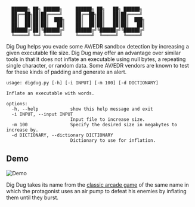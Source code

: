 ```
  ██████╗ ██╗ ██████╗     ██████╗ ██╗   ██╗ ██████╗     
  ██╔══██╗██║██╔════╝     ██╔══██╗██║   ██║██╔════╝     
  ██║  ██║██║██║  ███╗    ██║  ██║██║   ██║██║  ███╗    
  ██║  ██║██║██║   ██║    ██║  ██║██║   ██║██║   ██║    
  ██████╔╝██║╚██████╔╝    ██████╔╝╚██████╔╝╚██████╔╝    
  ╚═════╝ ╚═╝ ╚═════╝     ╚═════╝  ╚═════╝  ╚═════╝
 ```
Dig Dug helps you evade some AV/EDR sandbox detection by increasing a given executable file size. Dig Dug may offer an advantage over similar tools in that it does not inflate an executable using null bytes, a repeating single character, or random data. Some AV/EDR vendors are known to test for these kinds of padding and generate an alert.


```
usage: digdug.py [-h] [-i INPUT] [-m 100] [-d DICTIONARY]

Inflate an executable with words.

options:
  -h, --help            show this help message and exit
  -i INPUT, --input INPUT
                        Input file to increase size.
  -m 100                Specify the desired size in megabytes to increase by.
  -d DICTIONARY, --dictionary DICTIONARY
                        Dictionary to use for inflation.
```

## Demo
![Demo](https://github.com/hardwaterhacker/blob/main/Evasion/DigDug/images/digdug.gif)

Dig Dug takes its name from the [classic arcade game](https://en.wikipedia.org/wiki/Dig_Dug) of the same name in which the protagonist uses an air pump to defeat his enemies by inflating them until they burst.
